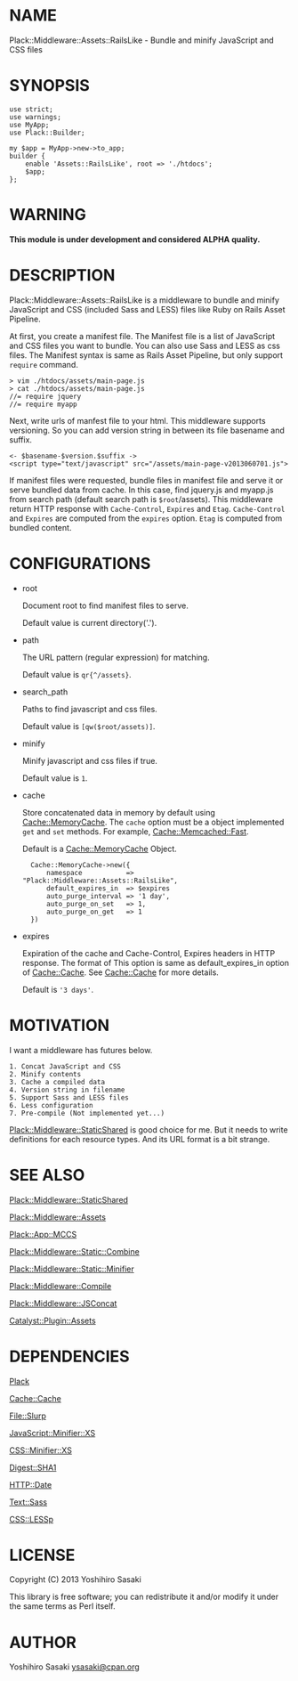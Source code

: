 # NAME

Plack::Middleware::Assets::RailsLike - Bundle and minify JavaScript and CSS files

# SYNOPSIS

    use strict;
    use warnings;
    use MyApp;
    use Plack::Builder;

    my $app = MyApp->new->to_app;
    builder {
        enable 'Assets::RailsLike', root => './htdocs';
        $app;
    };

# WARNING

__This module is under development and considered ALPHA quality.__

# DESCRIPTION

Plack::Middleware::Assets::RailsLike is a middleware to bundle and minify 
JavaScript and CSS (included Sass and LESS) files like Ruby on Rails Asset Pipeline.

At first, you create a manifest file. The Manifest file is a list of JavaScript and CSS files you want to bundle. You can also use Sass and LESS as css files. The Manifest syntax is same as Rails Asset Pipeline, but only support `require` command.

    > vim ./htdocs/assets/main-page.js
    > cat ./htdocs/assets/main-page.js
    //= require jquery
    //= require myapp



Next, write urls of manfest file to your html. This middleware supports versioning. So you can add version string in between its file basename and suffix.

    <- $basename-$version.$suffix ->
    <script type="text/javascript" src="/assets/main-page-v2013060701.js">

If manifest files were requested, bundle files in manifest file and serve it or serve bundled data from cache. In this case, find jquery.js and myapp.js from search path (default search path is `$root`/assets). This middleware return HTTP response with `Cache-Control`, `Expires` and `Etag`. `Cache-Control` and `Expires` are computed from the `expires` option. `Etag` is computed from bundled content.

# CONFIGURATIONS

- root

    Document root to find manifest files to serve.

    Default value is current directory('.').

- path

    The URL pattern (regular expression) for matching.

    Default value is `qr{^/assets}`.

- search\_path

    Paths to find javascript and css files.

    Default value is `[qw($root/assets)]`.

- minify

    Minify javascript and css files if true.

    Default value is `1`.

- cache

    Store concatenated data in memory by default using [Cache::MemoryCache](http://search.cpan.org/perldoc?Cache::MemoryCache). The `cache` option must be a object implemented `get` and `set` methods. For example, [Cache::Memcached::Fast](http://search.cpan.org/perldoc?Cache::Memcached::Fast).

    Default is a [Cache::MemoryCache](http://search.cpan.org/perldoc?Cache::MemoryCache) Object.

        Cache::MemoryCache->new({
            namespace           => "Plack::Middleware::Assets::RailsLike",
            default_expires_in  => $expires
            auto_purge_interval => '1 day',
            auto_purge_on_set   => 1,
            auto_purge_on_get   => 1
        })

- expires

    Expiration of the cache and Cache-Control, Expires headers in HTTP response. The format of This option is same as default\_expires\_in option of [Cache::Cache](http://search.cpan.org/perldoc?Cache::Cache). See [Cache::Cache](http://search.cpan.org/perldoc?Cache::Cache) for more details.

    Default is `'3 days'`.

# MOTIVATION

I want a middleware has futures below.

    1. Concat JavaScript and CSS
    2. Minify contents
    3. Cache a compiled data
    4. Version string in filename
    5. Support Sass and LESS files
    6. Less configuration
    7. Pre-compile (Not implemented yet...)

[Plack::Middleware::StaticShared](http://search.cpan.org/perldoc?Plack::Middleware::StaticShared) is good choice for me. But it needs to write definitions for each resource types. And its URL format is a bit strange.

# SEE ALSO

[Plack::Middleware::StaticShared](http://search.cpan.org/perldoc?Plack::Middleware::StaticShared)

[Plack::Middleware::Assets](http://search.cpan.org/perldoc?Plack::Middleware::Assets)

[Plack::App::MCCS](http://search.cpan.org/perldoc?Plack::App::MCCS)

[Plack::Middleware::Static::Combine](http://search.cpan.org/perldoc?Plack::Middleware::Static::Combine)

[Plack::Middleware::Static::Minifier](http://search.cpan.org/perldoc?Plack::Middleware::Static::Minifier)

[Plack::Middleware::Compile](http://search.cpan.org/perldoc?Plack::Middleware::Compile)

[Plack::Middleware::JSConcat](http://search.cpan.org/perldoc?Plack::Middleware::JSConcat)

[Catalyst::Plugin::Assets](http://search.cpan.org/perldoc?Catalyst::Plugin::Assets)

# DEPENDENCIES

[Plack](http://search.cpan.org/perldoc?Plack)

[Cache::Cache](http://search.cpan.org/perldoc?Cache::Cache)

[File::Slurp](http://search.cpan.org/perldoc?File::Slurp)

[JavaScript::Minifier::XS](http://search.cpan.org/perldoc?JavaScript::Minifier::XS)

[CSS::Minifier::XS](http://search.cpan.org/perldoc?CSS::Minifier::XS)

[Digest::SHA1](http://search.cpan.org/perldoc?Digest::SHA1)

[HTTP::Date](http://search.cpan.org/perldoc?HTTP::Date)

[Text::Sass](http://search.cpan.org/perldoc?Text::Sass)

[CSS::LESSp](http://search.cpan.org/perldoc?CSS::LESSp)

# LICENSE

Copyright (C) 2013 Yoshihiro Sasaki

This library is free software; you can redistribute it and/or modify
it under the same terms as Perl itself.

# AUTHOR

Yoshihiro Sasaki <ysasaki@cpan.org>
